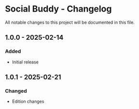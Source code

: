 # Social Buddy - Changelog

All notable changes to this project will be documented in this file.

## 1.0.0 - 2025-02-14
### Added
- Initial release

## 1.0.1 - 2025-02-21
### Changed
- Edition changes
